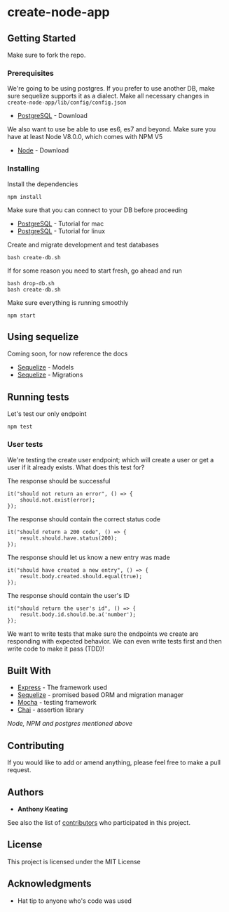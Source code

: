 # create-node-app

## Getting Started

Make sure to fork the repo.

### Prerequisites

We're going to be using postgres. If you prefer to use another DB, make sure sequelize supports it as a dialect. Make all necessary changes in
```create-node-app/lib/config/config.json ```

* [PostgreSQL](https://www.postgresql.org/download/) - Download

We also want to use be able to use es6, es7 and beyond. Make sure you have at least Node V8.0.0, which comes with NPM V5

* [Node](https://nodejs.org/en/download/) - Download

### Installing

Install the dependencies

```
npm install
```

Make sure that you can connect to your DB before proceeding
* [PostgreSQL](https://www.postgresql.org/download/) - Tutorial for mac
* [PostgreSQL](http://suite.opengeo.org/docs/latest/dataadmin/pgGettingStarted/firstconnect.html) - Tutorial for linux

Create and migrate development and test databases

```
bash create-db.sh
```

If for some reason you need to start fresh, go ahead and run
```
bash drop-db.sh
bash create-db.sh
```

Make sure everything is running smoothly
```
npm start
```

## Using sequelize
Coming soon, for now reference the docs
* [Sequelize](http://docs.sequelizejs.com/manual/tutorial/models-definition.html) - Models
* [Sequelize](http://docs.sequelizejs.com/manual/tutorial/migrations.html) - Migrations


## Running tests

Let's test our only endpoint

```
npm test
```

### User tests

We're testing the create user endpoint; which will create a user or get a user if it already exists. What does this test for?

The response should be successful

```
it("should not return an error", () => {
    should.not.exist(error);
});
```

The response should contain the correct status code
```
it("should return a 200 code", () => {
    result.should.have.status(200);
});
```

The response should let us know a new entry was made
```
it("should have created a new entry", () => {
    result.body.created.should.equal(true);
});
```

The response should contain the user's ID
```
it("should return the user's id", () => {
    result.body.id.should.be.a('number');
}); 
```
We want to write tests that make sure the endpoints we create are responding with expected behavior. We can even write tests first and then write code to make it pass (TDD)!

## Built With

* [Express](https://expressjs.com/) - The framework used
* [Sequelize](http://docs.sequelizejs.com/) - promised based ORM and migration manager
* [Mocha](https://mochajs.org/) - testing framework
* [Chai](http://chaijs.com/) - assertion library

*Node, NPM and postgres mentioned above*

## Contributing

If you would like to add or amend anything, please feel free to make a pull request.

## Authors

* **Anthony Keating** 

See also the list of [contributors](https://github.com/anthonyk1225/create-node-app/graphs/contributors) who participated in this project.

## License

This project is licensed under the MIT License

## Acknowledgments

* Hat tip to anyone who's code was used
